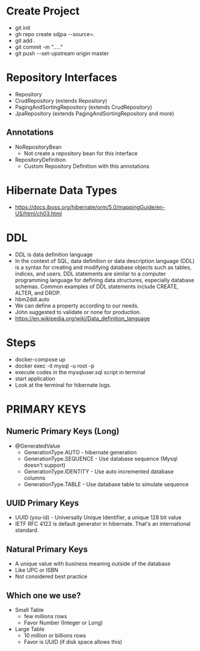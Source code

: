 # Create Project
- git init
- gh repo create sdjpa --source=.
- git add .
- git commit -m "....."
- git push --set-upstream origin master

# Repository Interfaces
- Repository
- CrudRepository (extends Repository)
- PagingAndSortingRepository (extends CrudRepository)
- JpaRepository (extends PagingAndSortingRepository and more)

## Annotations
- NoRepositoryBean
  - Not create a repository bean for this interface
- RepositoryDefinition
  - Custom Repository Definition with this annotations

# Hibernate Data Types
- https://docs.jboss.org/hibernate/orm/5.0/mappingGuide/en-US/html/ch03.html

# DDL
- DDL is data definition language
- In the context of SQL, data definition or data description language (DDL) is a syntax for creating and modifying database objects such as tables, indices, and users. DDL statements are similar to a computer programming language for defining data structures, especially database schemas. Common examples of DDL statements include CREATE, ALTER, and DROP.
- hbm2ddl.auto
- We can define a property according to our needs.
- John suggested to validate or none for production.
- https://en.wikipedia.org/wiki/Data_definition_language


# Steps
- docker-compose up
- docker exec -it mysql -u root -p
- execute codes in the mysqluser.sql script in terminal
- start application
- Look at the terminal for hibernate logs.

# PRIMARY KEYS

## Numeric Primary Keys (Long)
- @GeneratedValue
  - GenerationType.AUTO - hibernate generation
  - GenerationType.SEQUENCE - Use database sequence (Mysql doesn't support)
  - GenerationType.IDENTITY - Use auto incremented database columns
  - GenerationType.TABLE - Use database table to simulate sequence

## UUID Primary Keys
- UUID (you-id) - Universally Unique Identifier, a unique 128 bit value
- IETF RFC 4122 is default generator in hibernate. That's an international standard.


## Natural Primary Keys
- A unique value with business meaning outside of the database
- Like UPC or ISBN
- Not considered best practice


## Which one we use?
- Small Table
  - few millions rows
  - Favor Number (Integer or Long)
- Large Table
  - 10 million or billions rows
  - Favor is UUID (if disk space allows this)













